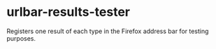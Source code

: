 # urlbar-results-tester
 Registers one result of each type in the Firefox address bar for testing purposes.
